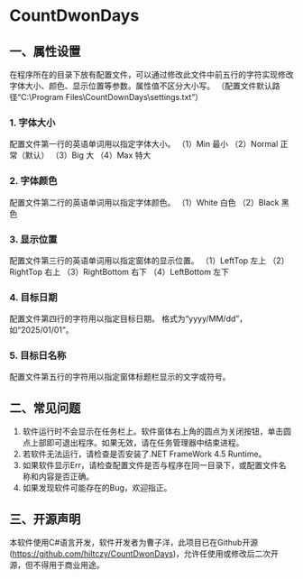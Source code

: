 # CountDwonDays

## 一、属性设置
在程序所在的目录下放有配置文件，可以通过修改此文件中前五行的字符实现修改字体大小、颜色、显示位置等参数。属性值不区分大小写。
（配置文件默认路径“C:\Program Files\CountDownDays\settings.txt”）
### 1.	字体大小
配置文件第一行的英语单词用以指定字体大小。
（1）Min			最小
（2）Normal		正常（默认）
（3）Big			大
（4）Max			特大
### 2.	字体颜色
配置文件第二行的英语单词用以指定字体颜色。
（1）White			白色
（2）Black			黑色
### 3.	显示位置
配置文件第三行的英语单词用以指定窗体的显示位置。
（1）LeftTop		左上
（2）RightTop		右上
（3）RightBottom	右下
（4）LeftBottom	左下
### 4.	目标日期
配置文件第四行的字符用以指定目标日期。
格式为“yyyy/MM/dd”，如“2025/01/01”。
### 5.	目标日名称
配置文件第五行的字符用以指定窗体标题栏显示的文字或符号。

## 二、常见问题
1.	软件运行时不会显示在任务栏上。软件窗体右上角的圆点为关闭按钮，单击圆点上部即可退出程序。如果无效，请在任务管理器中结束进程。
2.	若软件无法运行，请检查是否安装了.NET FrameWork 4.5 Runtime。
3.	如果软件显示Err，请检查配置文件是否与程序在同一目录下，或配置文件名称和内容是否正确。
4.	如果发现软件可能存在的Bug，欢迎指正。
## 三、开源声明
本软件使用C#语言开发，软件开发者为曹子洋，此项目已在Github开源(https://github.com/hiltczy/CountDwonDays)，允许任使用或修改后二次开源，但不得用于商业用途。
